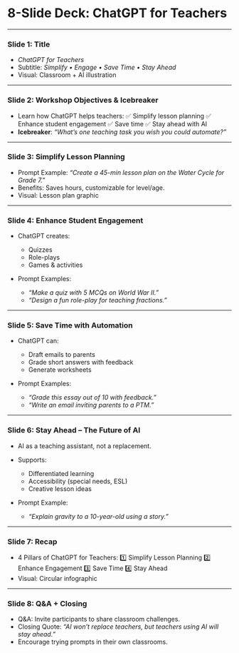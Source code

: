 # **8-Slide Deck: ChatGPT for Teachers**

---

### **Slide 1: Title**

* *ChatGPT for Teachers*
* Subtitle: *Simplify • Engage • Save Time • Stay Ahead*
* Visual: Classroom + AI illustration

---

### **Slide 2: Workshop Objectives & Icebreaker**

* Learn how ChatGPT helps teachers:
  ✅ Simplify lesson planning
  ✅ Enhance student engagement
  ✅ Save time
  ✅ Stay ahead with AI
* **Icebreaker**: *“What’s one teaching task you wish you could automate?”*

---

### **Slide 3: Simplify Lesson Planning**

* Prompt Example:
  *“Create a 45-min lesson plan on the Water Cycle for Grade 7.”*
* Benefits: Saves hours, customizable for level/age.
* Visual: Lesson plan graphic

---

### **Slide 4: Enhance Student Engagement**

* ChatGPT creates:

  * Quizzes
  * Role-plays
  * Games & activities
* Prompt Examples:

  * *“Make a quiz with 5 MCQs on World War II.”*
  * *“Design a fun role-play for teaching fractions.”*

---

### **Slide 5: Save Time with Automation**

* ChatGPT can:

  * Draft emails to parents
  * Grade short answers with feedback
  * Generate worksheets
* Prompt Examples:

  * *“Grade this essay out of 10 with feedback.”*
  * *“Write an email inviting parents to a PTM.”*

---

### **Slide 6: Stay Ahead – The Future of AI**

* AI as a teaching assistant, not a replacement.
* Supports:

  * Differentiated learning
  * Accessibility (special needs, ESL)
  * Creative lesson ideas
* Prompt Example:

  * *“Explain gravity to a 10-year-old using a story.”*

---

### **Slide 7: Recap**

* 4 Pillars of ChatGPT for Teachers:
  1️⃣ Simplify Lesson Planning
  2️⃣ Enhance Engagement
  3️⃣ Save Time
  4️⃣ Stay Ahead
* Visual: Circular infographic

---

### **Slide 8: Q\&A + Closing**

* Q\&A: Invite participants to share classroom challenges.
* Closing Quote:
  *“AI won’t replace teachers, but teachers using AI will stay ahead.”*
* Encourage trying prompts in their own classrooms.